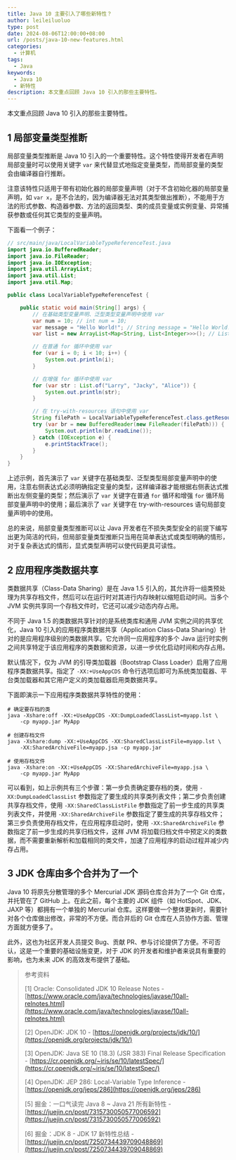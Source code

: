 ```yaml
---
title: Java 10 主要引入了哪些新特性？
author: leileiluoluo
type: post
date: 2024-08-06T12:00:00+08:00
url: /posts/java-10-new-features.html
categories:
  - 计算机
tags:
  - Java
keywords:
  - Java 10
  - 新特性
description: 本文重点回顾 Java 10 引入的那些主要特性。
---
```


本文重点回顾 Java 10 引入的那些主要特性。

## 1 局部变量类型推断

局部变量类型推断是 Java 10 引入的一个重要特性。这个特性使得开发者在声明局部变量时可以使用关键字 `var` 来代替显式地指定变量类型，而局部变量的类型会由编译器自行推断。

注意该特性只适用于带有初始化器的局部变量声明（对于不含初始化器的局部变量声明，如 `var x`，是不合法的，因为编译器无法对其类型做出推断），不能用于方法的形式参数、构造器参数、方法的返回类型、类的成员变量或实例变量、异常捕获参数或任何其它类型的变量声明。

下面看一个例子：

```java
// src/main/java/LocalVariableTypeReferenceTest.java
import java.io.BufferedReader;
import java.io.FileReader;
import java.io.IOException;
import java.util.ArrayList;
import java.util.List;
import java.util.Map;

public class LocalVariableTypeReferenceTest {

    public static void main(String[] args) {
        // 在基础类型变量声明、泛型类型变量声明中使用 var
        var num = 10; // int num = 10;
        var message = "Hello World!"; // String message = "Hello World!";
        var list = new ArrayList<Map<String, List<Integer>>>(); // List<Map<String, List<Integer>>> list = new ArrayList<>();

        // 在普通 for 循环中使用 var
        for (var i = 0; i < 10; i++) {
            System.out.println(i);
        }

        // 在增强 for 循环中使用 var
        for (var str : List.of("Larry", "Jacky", "Alice")) {
            System.out.println(str);
        }

        // 在 try-with-resources 语句中使用 var
        String filePath = LocalVariableTypeReferenceTest.class.getResource("test.txt").getPath();
        try (var br = new BufferedReader(new FileReader(filePath))) {
            System.out.println(br.readLine());
        } catch (IOException e) {
            e.printStackTrace();
        }
    }
}
```

上述示例，首先演示了 `var` 关键字在基础类型、泛型类型局部变量声明中的使用，注意右侧表达式必须明确指定变量的类型，这样编译器才能根据右侧表达式推断出左侧变量的类型；然后演示了 `var` 关键字在普通 `for` 循环和增强 `for` 循环局部变量声明中的使用；最后演示了 `var` 关键字在 try-with-resources 语句局部变量声明中的使用。

总的来说，局部变量类型推断可以让 Java 开发者在不损失类型安全的前提下编写出更为简洁的代码，但局部变量类型推断只当用在简单表达式或类型明确的情形，对于复杂表达式的情形，显式类型声明可以使代码更具可读性。

## 2 应用程序类数据共享

类数据共享（Class-Data Sharing）是在 Java 1.5 引入的，其允许将一组类预处理为共享存档文件，然后可以在运行时对其进行内存映射以缩短启动时间。当多个 JVM 实例共享同一个存档文件时，它还可以减少动态内存占用。

不同于 Java 1.5 的类数据共享针对的是系统类库和通用 JVM 实例之间的共享优化，Java 10 引入的应用程序类数据共享（Application Class-Data Sharing）针对的是应用程序级别的类数据共享。它允许同一应用程序的多个 Java 运行时实例之间共享特定于该应用程序的类数据和资源，以进一步优化启动时间和内存占用。

默认情况下，仅为 JVM 的引导类加载器（Bootstrap Class Loader）启用了应用程序类数据共享。指定了 `-XX:+UseAppCDS` 命令行选项后即可为系统类加载器、平台类加载器和其它用户定义的类加载器启用类数据共享。

下面即演示一下应用程序类数据共享特性的使用：

```shell
# 确定要存档的类
java -Xshare:off -XX:+UseAppCDS -XX:DumpLoadedClassList=myapp.lst \
    -cp myapp.jar MyApp

# 创建存档文件
java -Xshare:dump -XX:+UseAppCDS -XX:SharedClassListFile=myapp.lst \
    -XX:SharedArchiveFile=myapp.jsa -cp myapp.jar

# 使用存档文件
java -Xshare:on -XX:+UseAppCDS -XX:SharedArchiveFile=myapp.jsa \
    -cp myapp.jar MyApp
```

可以看到，如上示例共有三个步骤：第一步负责确定要存档的类，使用 `-XX:DumpLoadedClassList` 参数指定了要生成的共享类列表文件；第二步负责创建共享存档文件，使用 `-XX:SharedClassListFile` 参数指定了前一步生成的共享类列表文件，并使用 `-XX:SharedArchiveFile` 参数指定了要生成的共享存档文件；第三步负责使用存档文件，在应用程序启动时，使用 `-XX:SharedArchiveFile` 参数指定了前一步生成的共享归档文件，这样 JVM 将加载归档文件中预定义的类数据，而不需要重新解析和加载相同的类文件，加速了应用程序的启动过程并减少内存占用。

## 3 JDK 仓库由多个合并为了一个

Java 10 将原先分散管理的多个 Mercurial JDK 源码仓库合并为了一个 Git 仓库，并托管在了 GitHub 上。在此之前，每个主要的 JDK 组件（如 HotSpot、JDK、JAXP 等）都拥有一个单独的 Mercurial 仓库。这样要做一个整体更新时，需要针对各个仓库做出修改，非常的不方便。而合并后的 Git 仓库在人员协作方面、管理方面就方便多了。

此外，这也为社区开发人员提交 Bug、贡献 PR、参与讨论提供了方便。不可否认，这是一个重要的基础设施变更，对于 JDK 的开发者和维护者来说具有重要的影响，也为未来 JDK 的高效发布提供了基础。

> 参考资料
>
> [1] Oracle: Consolidated JDK 10 Release Notes - [https://www.oracle.com/java/technologies/javase/10all-relnotes.html](https://www.oracle.com/java/technologies/javase/10all-relnotes.html)
>
> [2] OpenJDK: JDK 10 - [https://openjdk.org/projects/jdk/10/](https://openjdk.org/projects/jdk/10/)
>
> [3] OpenJDK: Java SE 10 (18.3) (JSR 383) Final Release Specification - [https://cr.openjdk.org/~iris/se/10/latestSpec/](https://cr.openjdk.org/~iris/se/10/latestSpec/)
>
> [4] OpenJDK: JEP 286: Local-Variable Type Inference - [https://openjdk.org/jeps/286](https://openjdk.org/jeps/286)
>
> [5] 掘金：一口气读完 Java 8 ~ Java 21 所有新特性 - [https://juejin.cn/post/7315730050577006592](https://juejin.cn/post/7315730050577006592)
>
> [6] 掘金：JDK 8 - JDK 17 新特性总结 - [https://juejin.cn/post/7250734439709048869](https://juejin.cn/post/7250734439709048869)
